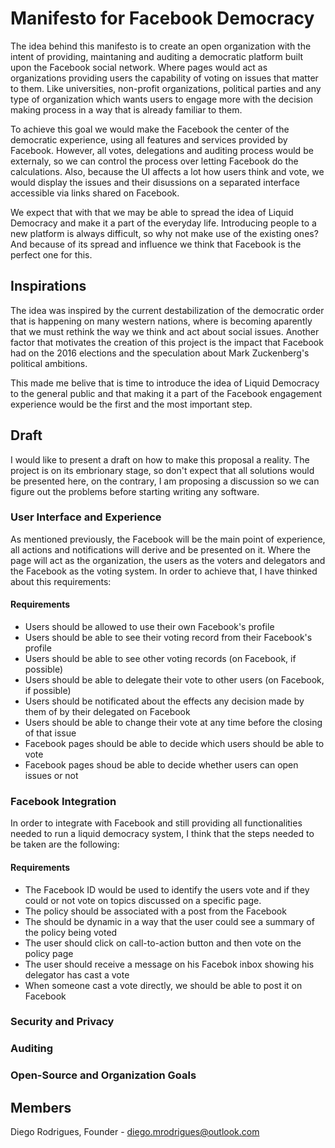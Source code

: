 # Manifesto for Facebook Democracy

The idea behind this manifesto is to create an open organization with the intent of providing, maintaning and auditing a democratic platform built upon the Facebook social network. Where pages would act as organizations providing users the capability of voting on issues that matter to them. Like universities, non-profit organizations, political parties and any type of organization which wants users to engage more with the decision making process in a way that is already familiar to them.

To achieve this goal we would make the Facebook the center of the democratic experience, using all features and services provided by Facebook. However, all votes, delegations and auditing process would be externaly, so we can control the process over letting Facebook do the calculations. Also, because the UI affects a lot how users think and vote, we would display the issues and their disussions on a separated interface accessible via links shared on Facebook.

We expect that with that we may be able to spread the idea of Liquid Democracy and make it a part of the everyday life. Introducing people to a new platform is always difficult, so why not make use of the existing ones? And because of its spread and influence we think that Facebook is the perfect one for this.

## Inspirations

The idea was inspired by the current destabilization of the democratic order that is happening on many western nations, where is becoming aparently that we must rethink the way we think and act about social issues. Another factor that motivates the creation of this project is the impact that Facebook had on the 2016 elections and the speculation about Mark Zuckenberg's political ambitions.

This made me belive that is time to introduce the idea of Liquid Democracy to the general public and that making it a part of the Facebook engagement experience would be the first and the most important step.

## Draft

I would like to present a draft on how to make this proposal a reality. The project is on its embrionary stage, so don't expect that all solutions would be presented here, on the contrary, I am proposing a discussion so we can figure out the problems before starting writing any software.

### User Interface and Experience

As mentioned previously, the Facebook will be the main point of experience, all actions and notifications will derive and be presented on it. Where the page will act as the organization, the users as the voters and delegators and the Facebook as the voting system. In order to achieve that, I have thinked about this requirements:

#### Requirements

- Users should be allowed to use their own Facebook's profile
- Users should be able to see their voting record from their Facebook's profile
- Users should be able to see other voting records (on Facebook, if possible)
- Users should be able to delegate their vote to other users (on Facebook, if possible) 
- Users should be notificated about the effects any decision made by them of by their delegated on Facebook
- Users should be able to change their vote at any time before the closing of that issue
- Facebook pages should be able to decide which users should be able to vote
- Facebook pages shoud be able to decide whether users can open issues or not

### Facebook Integration

In order to integrate with Facebook and still providing all functionalities needed to run a liquid democracy system, I think that the steps needed to be taken are the following:

#### Requirements

- The Facebook ID would be used to identify the users vote and if they could or not vote on topics discussed on a specific page.
- The policy should be associated with a post from the Facebook
- The should be dynamic in a way that the user could see a summary of the policy being voted
- The user should click on call-to-action button and then vote on the policy page
- The user should receive a message on his Facebok inbox showing his delegator has cast a vote
- When someone cast a vote directly, we should be able to post it on Facebook

### Security and Privacy

### Auditing

### Open-Source and Organization Goals

## Members
Diego Rodrigues, Founder - diego.mrodrigues@outlook.com
